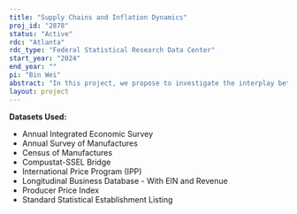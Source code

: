```yaml
---
title: "Supply Chains and Inflation Dynamics"
proj_id: "2878"
status: "Active"
rdc: "Atlanta"
rdc_type: "Federal Statistical Research Data Center"
start_year: "2024"
end_year: ""
pi: "Bin Wei"
abstract: "In this project, we propose to investigate the interplay between the firms' price- and wage-setting behavior and supply chains, and examine the implications of this interaction for inflation dynamics and the associated wage-price spirals. We construct a novel firm-level wage and price data by merging the wage data from the Census Bureau, the price data underlying  producer price indexes (PPIs) and import/export price indexes (IPP) from the Bureau of Labor Statistics (BLS), as well as the dataset on supply chains collected based on SEC filings. We plan to study the following questions: How do pandemic-induced changes in a supplier-firm's price-setting behavior affect the price-setting behavior of its customer-firms? How do changes in the structure of supplier-customer networks impact price-setting behavior of firms in supply-chain networks? How do price pressures impact wage-setting behavior of firms in supply-chain networks? The answers to these questions help us better understand how price pressures transmit through supply chains and helps us resolve the debate on causation between wage and price inflation."
layout: project
---
```


**Datasets Used:**

  - Annual Integrated Economic Survey 
  - Annual Survey of Manufactures 
  - Census of Manufactures 
  - Compustat-SSEL Bridge 
  - International Price Program (IPP) 
  - Longitudinal Business Database - With EIN and Revenue 
  - Producer Price Index 
  - Standard Statistical Establishment Listing 

